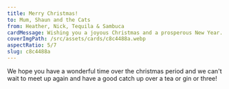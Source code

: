 ```yaml
---
title: Merry Christmas!
to: Mum, Shaun and the Cats
from: Heather, Nick, Tequila & Sambuca
cardMessage: Wishing you a joyous Christmas and a prosperous New Year.
coverImgPath: /src/assets/cards/c8c4488a.webp
aspectRatio: 5/7
slug: c8c4488a
---
```


We hope you have a wonderful time over the christmas period and we can't wait to meet up again and have a good catch up over a tea or gin or three!
